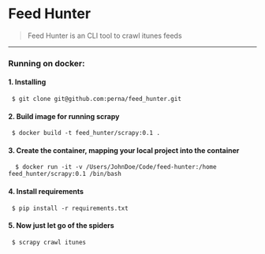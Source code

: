 # Feed Hunter
> Feed Hunter is an CLI tool to crawl itunes feeds

---

### Running on docker:
 #### 1. Installing
  ```
   $ git clone git@github.com:perna/feed_hunter.git
  ```

 #### 2. Build image for running scrapy
  ```
   $ docker build -t feed_hunter/scrapy:0.1 .
  ```

 #### 3. Create the container, mapping your local project into the container
  ````
    $ docker run -it -v /Users/JohnDoe/Code/feed-hunter:/home feed_hunter/scrapy:0.1 /bin/bash
  ````

 #### 4. Install requirements
  ````
   $ pip install -r requirements.txt
  ````

 #### 5. Now just let go of the spiders 
  ````
   $ scrapy crawl itunes
  ````
